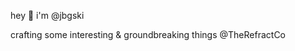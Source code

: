 hey 👋 i'm @jbgski

crafting some interesting & groundbreaking things @TheRefractCo

<!---
jbgski/jbgski is a ✨ special ✨ repository because its `README.md` (this file) appears on your GitHub profile.
You can click the Preview link to take a look at your changes.
--->
